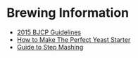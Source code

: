 # Brewing Information

 * [2015 BJCP Guidelines](https://www.bjcp.org/docs/2015_Guidelines_Beer.pdf)
 * [How to Make The Perfect Yeast Starter](https://www.brewcabin.com/yeast-starter/)
 * [Guide to Step Mashing](http://counterbrew.blogspot.com/2016/10/a-beer-geek-guide-to-step-mashing-even.html?m=1)

